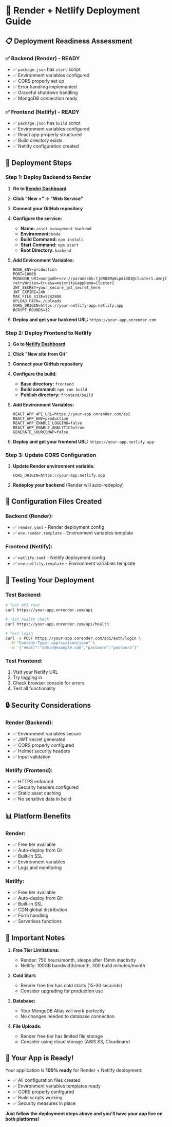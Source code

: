 # 🚀 Render + Netlify Deployment Guide

## 📋 Deployment Readiness Assessment

### ✅ **Backend (Render) - READY**
- ✅ `package.json` has `start` script
- ✅ Environment variables configured
- ✅ CORS properly set up
- ✅ Error handling implemented
- ✅ Graceful shutdown handling
- ✅ MongoDB connection ready

### ✅ **Frontend (Netlify) - READY**
- ✅ `package.json` has `build` script
- ✅ Environment variables configured
- ✅ React app properly structured
- ✅ Build directory exists
- ✅ Netlify configuration created

## 🎯 **Deployment Steps**

### **Step 1: Deploy Backend to Render**

1. **Go to [Render Dashboard](https://dashboard.render.com/)**
2. **Click "New +" → "Web Service"**
3. **Connect your GitHub repository**
4. **Configure the service:**
   - **Name:** `asset-management-backend`
   - **Environment:** `Node`
   - **Build Command:** `npm install`
   - **Start Command:** `npm start`
   - **Root Directory:** `backend`

5. **Add Environment Variables:**
   ```env
   NODE_ENV=production
   PORT=10000
   MONGODB_URI=mongodb+srv://parameshk:tjQR02Mq6Lpdi8O3@cluster1.amnjtnt.mongodb.net/asset_management?retryWrites=true&w=majority&appName=Cluster1
   JWT_SECRET=your_secure_jwt_secret_here
   JWT_EXPIRE=24h
   MAX_FILE_SIZE=5242880
   UPLOAD_PATH=./uploads
   CORS_ORIGIN=https://your-netlify-app.netlify.app
   BCRYPT_ROUNDS=12
   ```

6. **Deploy and get your backend URL:** `https://your-app.onrender.com`

### **Step 2: Deploy Frontend to Netlify**

1. **Go to [Netlify Dashboard](https://app.netlify.com/)**
2. **Click "New site from Git"**
3. **Connect your GitHub repository**
4. **Configure the build:**
   - **Base directory:** `frontend`
   - **Build command:** `npm run build`
   - **Publish directory:** `frontend/build`

5. **Add Environment Variables:**
   ```env
   REACT_APP_API_URL=https://your-app.onrender.com/api
   REACT_APP_ENV=production
   REACT_APP_ENABLE_LOGGING=false
   REACT_APP_ENABLE_ANALYTICS=true
   GENERATE_SOURCEMAP=false
   ```

6. **Deploy and get your frontend URL:** `https://your-app.netlify.app`

### **Step 3: Update CORS Configuration**

1. **Update Render environment variable:**
   ```env
   CORS_ORIGIN=https://your-app.netlify.app
   ```

2. **Redeploy your backend** (Render will auto-redeploy)

## 🔧 **Configuration Files Created**

### **Backend (Render):**
- ✅ `render.yaml` - Render deployment config
- ✅ `env.render.template` - Environment variables template

### **Frontend (Netlify):**
- ✅ `netlify.toml` - Netlify deployment config
- ✅ `env.netlify.template` - Environment variables template

## 🧪 **Testing Your Deployment**

### **Test Backend:**
```bash
# Test API root
curl https://your-app.onrender.com/api

# Test health check
curl https://your-app.onrender.com/api/health

# Test login
curl -X POST https://your-app.onrender.com/api/auth/login \
  -H "Content-Type: application/json" \
  -d '{"email":"admin@example.com","password":"password"}'
```

### **Test Frontend:**
1. Visit your Netlify URL
2. Try logging in
3. Check browser console for errors
4. Test all functionality

## 🔒 **Security Considerations**

### **Render (Backend):**
- ✅ Environment variables secure
- ✅ JWT secret generated
- ✅ CORS properly configured
- ✅ Helmet security headers
- ✅ Input validation

### **Netlify (Frontend):**
- ✅ HTTPS enforced
- ✅ Security headers configured
- ✅ Static asset caching
- ✅ No sensitive data in build

## 📊 **Platform Benefits**

### **Render:**
- ✅ Free tier available
- ✅ Auto-deploy from Git
- ✅ Built-in SSL
- ✅ Environment variables
- ✅ Logs and monitoring

### **Netlify:**
- ✅ Free tier available
- ✅ Auto-deploy from Git
- ✅ Built-in SSL
- ✅ CDN global distribution
- ✅ Form handling
- ✅ Serverless functions

## 🚨 **Important Notes**

1. **Free Tier Limitations:**
   - Render: 750 hours/month, sleeps after 15min inactivity
   - Netlify: 100GB bandwidth/month, 300 build minutes/month

2. **Cold Start:**
   - Render free tier has cold starts (15-30 seconds)
   - Consider upgrading for production use

3. **Database:**
   - Your MongoDB Atlas will work perfectly
   - No changes needed to database connection

4. **File Uploads:**
   - Render free tier has limited file storage
   - Consider using cloud storage (AWS S3, Cloudinary)

## 🎉 **Your App is Ready!**

Your application is **100% ready** for Render + Netlify deployment:

- ✅ All configuration files created
- ✅ Environment variables templates ready
- ✅ CORS properly configured
- ✅ Build scripts working
- ✅ Security measures in place

**Just follow the deployment steps above and you'll have your app live on both platforms!**
